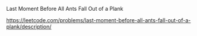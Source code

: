 Last Moment Before All Ants Fall Out of a Plank


https://leetcode.com/problems/last-moment-before-all-ants-fall-out-of-a-plank/description/
